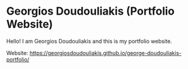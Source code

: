 # Georgios Doudouliakis (Portfolio Website)

Hello! I am Georgios Doudouliakis and this is my portfolio website.

Website: https://georgiosdoudouliakis.github.io/george-doudouliakis-portfolio/
